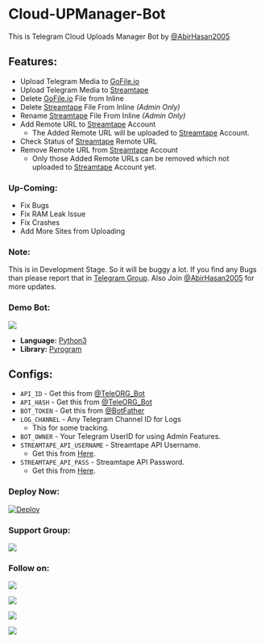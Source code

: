 # Cloud-UPManager-Bot
This is Telegram Cloud Uploads Manager Bot by [@AbirHasan2005](https://github.com/AbirHasan2005)

## Features:
- Upload Telegram Media to [GoFile.io](https://gofile.io/)
- Upload Telegram Media to [Streamtape](https://streamtape.com/)
- Delete [GoFile.io](https://gofile.io/) File from Inline
- Delete [Streamtape](https://streamtape.com/) File From Inline *(Admin Only)*
- Rename [Streamtape](https://streamtape.com/) File From Inline *(Admin Only)*
- Add Remote URL to [Streamtape](https://streamtape.com/) Account
	- The Added Remote URL will be uploaded to [Streamtape](https://streamtape.com/) Account.
- Check Status of [Streamtape](https://streamtape.com/) Remote URL
- Remove Remote URL from [Streamtape](https://streamtape.com/) Account
	- Only those Added Remote URLs can be removed which not uploaded to [Streamtape](https://streamtape.com/) Account yet.

### Up-Coming:
- Fix Bugs
- Fix RAM Leak Issue
- Fix Crashes
- Add More Sites from Uploading

### Note:
This is in Development Stage. So it will be buggy a lot. If you find any Bugs than please report that in [Telegram Group](https://t.me/linux_repo). Also Join [@AbirHasan2005](https://t.me/AbirHasan2005) for more updates.

### Demo Bot:
<a href="https://t.me/Cloud_UPManager_Bot"><img src="https://img.shields.io/badge/Demo-Telegram%20Bot-blue.svg?logo=telegram"></a>

* **Language:** [Python3](https://www.python.org)
* **Library:** [Pyrogram](https://docs.pyrogram.org)

## Configs:
- `API_ID` - Get this from [@TeleORG_Bot](https://t.me/TeleORG_Bot)
- `API_HASH` - Get this from [@TeleORG_Bot](https://t.me/TeleORG_Bot)
- `BOT_TOKEN` - Get this from [@BotFather](https://t.me/BotFather)
- `LOG_CHANNEL` - Any Telegram Channel ID for Logs
	- This for some tracking.
- `BOT_OWNER` - Your Telegram UserID for using Admin Features.
- `STREAMTAPE_API_USERNAME` - Streamtape API Username.
	- Get this from [Here](https://streamtape.com/accpanel#collapseThree).
- `STREAMTAPE_API_PASS` - Streamtape API Password.
	- Get this from [Here](https://streamtape.com/accpanel#collapseThree).

### Deploy Now:
[![Deploy](https://www.herokucdn.com/deploy/button.svg)](https://heroku.com/deploy?template=https://github.com/Achu2234/coloud)

### Support Group:
<a href="https://t.me/linux_repo"><img src="https://img.shields.io/badge/Telegram-Join%20Telegram%20Group-blue.svg?logo=telegram"></a>

### Follow on:
<p align="left">
<a href="https://github.com/AbirHasan2005"><img src="https://img.shields.io/badge/GitHub-Follow%20on%20GitHub-inactive.svg?logo=github"></a>
</p>
<p align="left">
<a href="https://twitter.com/AbirHasan2005"><img src="https://img.shields.io/badge/Twitter-Follow%20on%20Twitter-informational.svg?logo=twitter"></a>
</p>
<p align="left">
<a href="https://facebook.com/AbirHasan2005"><img src="https://img.shields.io/badge/Facebook-Follow%20on%20Facebook-blue.svg?logo=facebook"></a>
</p>
<p align="left">
<a href="https://instagram.com/AbirHasan2005"><img src="https://img.shields.io/badge/Instagram-Follow%20on%20Instagram-important.svg?logo=instagram"></a>
</p>
